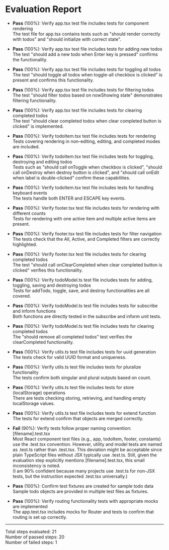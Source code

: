 # Evaluation Report

- **Pass** (100%): Verify app.tsx test file includes tests for component rendering  
  The test file for app.tsx contains tests such as "should render correctly with todos" and "should initialize with correct state".

- **Pass** (100%): Verify app.tsx test file includes tests for adding new todos  
  The test "should add a new todo when Enter key is pressed" confirms the functionality.

- **Pass** (100%): Verify app.tsx test file includes tests for toggling all todos  
  The test "should toggle all todos when toggle-all checkbox is clicked" is present and confirms this functionality.

- **Pass** (100%): Verify app.tsx test file includes tests for filtering todos  
  The test "should filter todos based on nowShowing state" demonstrates filtering functionality.

- **Pass** (100%): Verify app.tsx test file includes tests for clearing completed todos  
  The test "should clear completed todos when clear completed button is clicked" is implemented.

- **Pass** (100%): Verify todoItem.tsx test file includes tests for rendering  
  Tests covering rendering in non-editing, editing, and completed modes are included.

- **Pass** (100%): Verify todoItem.tsx test file includes tests for toggling, destroying and editing todos  
  Tests such as "should call onToggle when checkbox is clicked", "should call onDestroy when destroy button is clicked", and "should call onEdit when label is double-clicked" confirm these capabilities.

- **Pass** (100%): Verify todoItem.tsx test file includes tests for handling keyboard events  
  The tests handle both ENTER and ESCAPE key events.

- **Pass** (100%): Verify footer.tsx test file includes tests for rendering with different counts  
  Tests for rendering with one active item and multiple active items are present.

- **Pass** (100%): Verify footer.tsx test file includes tests for filter navigation  
  The tests check that the All, Active, and Completed filters are correctly highlighted.

- **Pass** (100%): Verify footer.tsx test file includes tests for clearing completed todos  
  The test "should call onClearCompleted when clear completed button is clicked" verifies this functionality.

- **Pass** (100%): Verify todoModel.ts test file includes tests for adding, toggling, saving and destroying todos  
  Tests for addTodo, toggle, save, and destroy functionalities are all covered.

- **Pass** (100%): Verify todoModel.ts test file includes tests for subscribe and inform functions  
  Both functions are directly tested in the subscribe and inform unit tests.

- **Pass** (100%): Verify todoModel.ts test file includes tests for clearing completed todos  
  The "should remove all completed todos" test verifies the clearCompleted functionality.

- **Pass** (100%): Verify utils.ts test file includes tests for uuid generation  
  The tests check for valid UUID format and uniqueness.

- **Pass** (100%): Verify utils.ts test file includes tests for pluralize functionality  
  The tests confirm both singular and plural outputs based on count.

- **Pass** (100%): Verify utils.ts test file includes tests for store (localStorage) operations  
  There are tests checking storing, retrieving, and handling empty localStorage values.

- **Pass** (100%): Verify utils.ts test file includes tests for extend function  
  The tests for extend confirm that objects are merged correctly.

- **Fail** (90%): Verify tests follow proper naming convention: [filename].test.tsx  
  Most React component test files (e.g., app, todoItem, footer, constants) use the .test.tsx convention. However, utility and model tests are named as .test.ts rather than .test.tsx. This deviation might be acceptable since plain TypeScript files without JSX typically use .test.ts. Still, given the evaluation step explicitly mentions [filename].test.tsx, this small inconsistency is noted.  
  (I am 90% confident because many projects use .test.ts for non-JSX tests, but the instruction expected .test.tsx universally.)

- **Pass** (100%): Confirm test fixtures are created for sample todo data  
  Sample todo objects are provided in multiple test files as fixtures.

- **Pass** (100%): Verify routing functionality tests with appropriate mocks are implemented  
  The app.test.tsx includes mocks for Router and tests to confirm that routing is set up correctly.

---

Total steps evaluated: 21  
Number of passed steps: 20  
Number of failed steps: 1